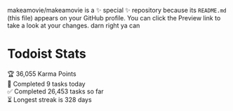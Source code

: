 makeamovie/makeamovie is a ✨ special ✨ repository because its `README.md` (this file) appears on your GitHub profile.
You can click the Preview link to take a look at your changes. darn right ya can

# Todoist Stats

<!-- TODO-IST:START -->
🏆  36,055 Karma Points           
🌸  Completed 9 tasks today           
✅  Completed 26,453 tasks so far           
⏳  Longest streak is 328 days
<!-- TODO-IST:END -->